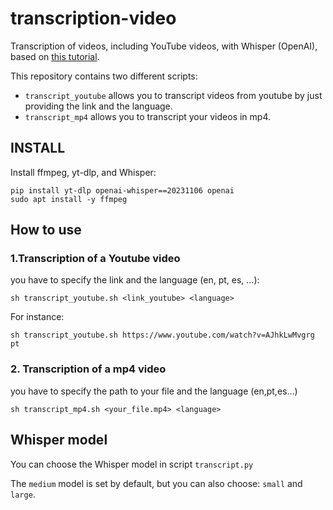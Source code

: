 # transcription-video

Transcription of videos, including YouTube videos, with Whisper (OpenAI), based on [this tutorial](https://colab.research.google.com/drive/18DOphWmaXtF9Xz591WQ6_Llyekb6k8I3?usp=sharing&s=03).

This repository contains two different scripts:

* `transcript_youtube` allows you to transcript videos from youtube by just providing the link and the language.
* `transcript_mp4` allows you to transcript your videos in mp4.


## INSTALL

Install ffmpeg,  yt-dlp, and Whisper:

```
pip install yt-dlp openai-whisper==20231106 openai
sudo apt install -y ffmpeg
```

## How to use

### 1.Transcription of a Youtube video

you have to specify the link and the language (en, pt, es, ...):

```
sh transcript_youtube.sh <link_youtube> <language>
```

For instance:

```
sh transcript_youtube.sh https://www.youtube.com/watch?v=AJhkLwMvgrg pt
```

### 2. Transcription of a mp4 video

you have to specify the path to your file and the language (en,pt,es...)
```
sh transcript_mp4.sh <your_file.mp4> <language>
```

## Whisper model

You can choose the Whisper model in script `transcript.py`

The `medium` model is set by default, but you can also choose: `small` and `large`.


